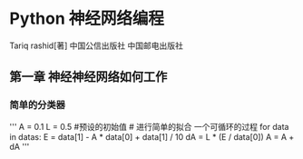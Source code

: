 # Python 神经网络编程
Tariq rashid[著] 中国公信出版社 中国邮电出版社

## 第一章 神经神经网络如何工作

### 简单的分类器
''' A = 0.1
L = 0.5 #预设的初始值 # 进行简单的拟合  一个可循环的过程
for data in datas:
    E = data[1] - A * data[0] + data[1] / 10
    dA = L * (E / data[0])
    A = A + dA
'''
